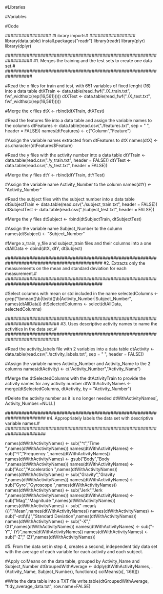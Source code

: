 #Libraries


#Variables


#Code



#################
#Library imports#
#################
library(data.table)
install.packages("readr")
library(readr)
library(plyr)
library(dplyr)

##################################################################
#1. Merges the training and the test sets to create one data set.#
##################################################################

#Read the x files for train and test, with 651 variables of fixed lenght (16) into a data table
dtXTrain <- data.table(read_fwf("./X_train.txt", fwf_widths(c(rep(16,561)))))
dtXTest <- data.table(read_fwf("./X_test.txt", fwf_widths(c(rep(16,561)))))

#Merge the x files
dtX <- rbind(dtXTrain, dtXTest) 
    
#Read the features file into a data table and assign the variable names to the columns
dtFeatures <- data.table(read.csv("./features.txt", sep = " ", header = FALSE))
names(dtFeatures) <- c("Column","Feature")

#Assign the variable names extracted from dtFeatures to dtX
names(dtX) <- as.character(dtFeatures$Feature)

#Read the y files with the activity number into a data table
dtYTrain <- data.table(read.csv("./y_train.txt", header = FALSE))
dtYTest <- data.table(read.csv("./y_test.txt", header = FALSE))

#Merge the y files
dtY <- rbind(dtYTrain, dtYTest) 

#Assign the variable name Activity_Number to the column
names(dtY) <- "Activity_Number"

#Read the subject files with the subject number into a data table
dtSubjectTrain <- data.table(read.csv("./subject_train.txt", header = FALSE))
dtSubjectTest <- data.table(read.csv("./subject_test.txt", header = FALSE))

#Merge the y files
dtSubject <- rbind(dtSubjectTrain, dtSubjectTest) 

#Assign the variable name Subject_Number to the column
names(dtSubject) <- "Subject_Number"

#Merge x_train, y_file and subject_train files and their columns into a one
dtAllData <- cbind(dtX, dtY, dtSubject)

############################################################################################
#2. Extracts only the measurements on the mean and standard deviation for each measurement.#
############################################################################################

#Select columns with mean or std included in the name
selectedColumns <- grep("\\bmean()\\b|\\bstd()\\b|Activity_Number|Subject_Number", names(dtAllData))
dtSelectedColumns <- select(dtAllData, selectedColumns)

############################################################################
#3. Uses descriptive activity names to name the activities in the data set.#
############################################################################

#Read the activity_labels file with 2 variables into a data table
dtActivity <- data.table(read.csv("./activity_labels.txt", sep = " ", header = FALSE))

#Assign the variable names Activity_Number and Activity_Name to the 2 columns
names(dtActivity) <- c("Activity_Number","Activity_Name")

#Merge the dtSelectedColumns with the dtActivityTrain to provide the activity names for any activity number
dtWithActivityNames <- merge(dtSelectedColumns, dtActivity, by = "Activity_Number")

#Delete the activity number as it is no longer needed
dtWithActivityNames[, Activity_Number:=NULL]

#######################################################################
#4. Appropriately labels the data set with descriptive variable names.#
#######################################################################

names(dtWithActivityNames) <- sub("^t","Time ",names(dtWithActivityNames))
names(dtWithActivityNames) <- sub("^f","Frequency ",names(dtWithActivityNames))
names(dtWithActivityNames) <- gsub("Body","Body ",names(dtWithActivityNames))
names(dtWithActivityNames) <- sub("Acc","Acceleration ",names(dtWithActivityNames))
names(dtWithActivityNames) <- sub("Gravity","Gravity ",names(dtWithActivityNames))
names(dtWithActivityNames) <- sub("Gyro","Gyroscope ",names(dtWithActivityNames))
names(dtWithActivityNames) <- sub("Jerk","Jerk ",names(dtWithActivityNames))
names(dtWithActivityNames) <- sub("Mag","Magnitude ",names(dtWithActivityNames))
names(dtWithActivityNames) <- sub("-mean\\(\\)","Mean",names(dtWithActivityNames))
names(dtWithActivityNames) <- sub("-std\\(\\)","Standard Deviation",names(dtWithActivityNames))
names(dtWithActivityNames) <- sub("-X"," (X)",names(dtWithActivityNames))
names(dtWithActivityNames) <- sub("-Y"," (Y)",names(dtWithActivityNames))
names(dtWithActivityNames) <- sub("-Z"," (Z)",names(dtWithActivityNames))

#5. From the data set in step 4, creates a second, independent tidy data set with the average of each variable for each activity and each subject.

#Apply colMeans on the data table, grouped by Activity_Name and Subject_Number
dtGroupedWithAverage <- ddply(dtWithActivityNames, .(Activity_Name, Subject_Number), function(x) colMeans(x[, 1:66]))

#Write the data table into a TXT file
write.table(dtGroupedWithAverage, "tidy_average_data.txt", row.name=FALSE)
